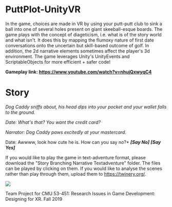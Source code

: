 # PuttPlot-UnityVR
In the game, choices are made in VR by using your putt-putt club to sink a ball into one of several holes present on giant skeeball-esque boards. The game plays with the concept of diageticism, i.e. what is of the story world and what isn't. It does this by mapping the flumoxy nature of first date conversations onto the uncertain but skill-based outcome of golf. In addition, the 2d narrative elements sometimes affect the player's 3d environment. 
The game leverages Unity's UnityEvents and ScriptableObjects for more efficient + safer code!

**Gameplay link: https://www.youtube.com/watch?v=nhujQxwyqC4**

# Story
*Dog Caddy sniffs about, his head dips into your pocket and your wallet falls to the ground.*

*Date: What's that? You want the credit card?*

*Narrator: Dog Caddy paws excitedly at your mastercard.*

Date: Awwww, look how cute he is. How can you say no?*
***[Say No]*** ***[Say Yes]***

If you would like to play the game in text-adventure format, please download the "Story Branching Narrative Textadventure" folder. The files can be played by clicking on them. If you would like to analyse the scenes rather than play through them, upload them to https://twinery.org/.  

![](gameplay.gif)

Team Project for CMU 53-451: Research Issues in Game Development: Designing for XR. Fall 2019  
